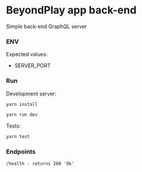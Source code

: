 # BeyondPlay app back-end

Simple back-end GraphQL server

### ENV

Expected values:

- SERVER_PORT

### Run

Development server:

```bash
yarn install

yarn run dev
```

Tests:

```bash
yarn test
```

### Endpoints

`/health - returns 200 'Ok'`
